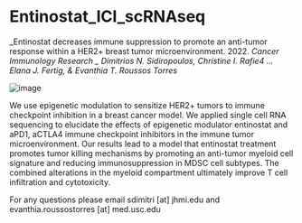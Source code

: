 # Entinostat_ICI_scRNAseq

_Entinostat decreases immune suppression to promote an anti-tumor response within a HER2+ breast tumor microenvironment. 
2022. _Cancer Immunology Research _
Dimitrios N. Sidiropoulos, Christine I. Rafie4 ... Elana J. Fertig, & Evanthia T. Roussos Torres_

![image](https://user-images.githubusercontent.com/22621258/149673709-3817398e-6125-4c3a-9186-a8ac9cbceace.png)

We use epigenetic modulation to sensitize HER2+ tumors to immune checkpoint inhibition in a breast 
cancer model. We applied single cell RNA sequencing to elucidate the effects of epigenetic modulator 
entinostat and aPD1, aCTLA4 immune checkpoint inhibitors in the immune tumor microenvironment. 
Our results lead to a model that entinostat treatment promotes tumor killing mechanisms by promoting 
an anti-tumor myeloid cell signature and reducing immunosuppression in MDSC cell subtypes. 
The combined alterations in the myeloid compartment ultimately improve T cell infiltration and cytotoxicity.

For any questions please email sdimitri [at] jhmi.edu and evanthia.roussostorres [at] med.usc.edu


